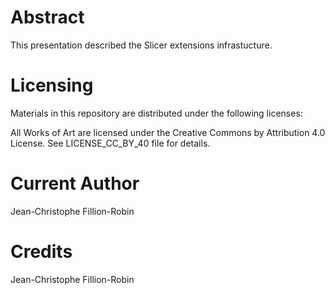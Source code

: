 Abstract
========

This presentation described the Slicer extensions infrastucture.

Licensing
=========

Materials in this repository are distributed under the following licenses:

All Works of Art are licensed under the Creative Commons by Attribution 4.0 License.
See LICENSE_CC_BY_40 file for details.

Current Author
==============

Jean-Christophe Fillion-Robin

Credits
=======

Jean-Christophe Fillion-Robin

